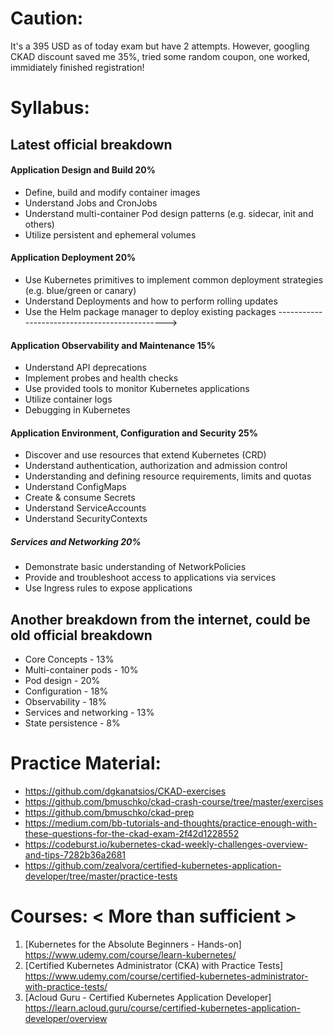 # Caution:
It's a 395 USD as of today exam but have 2 attempts. However, googling CKAD discount saved me 35%, tried some random coupon, one worked, immidiately finished registration!

# Syllabus:
## Latest official breakdown
#### Application Design and Build 20%

- Define, build and modify container images
- Understand Jobs and CronJobs
- Understand multi-container Pod design patterns (e.g. sidecar, init and others)
- Utilize persistent and ephemeral volumes

#### Application Deployment 20%
- Use Kubernetes primitives to implement common deployment strategies (e.g. blue/green or canary)
- Understand Deployments and how to perform rolling updates
- Use the Helm package manager to deploy existing packages ---------------------------------------------->

#### Application Observability and Maintenance 15%
- Understand API deprecations
- Implement probes and health checks
- Use provided tools to monitor Kubernetes applications
- Utilize container logs
- Debugging in Kubernetes

#### Application Environment, Configuration and Security 25%
- Discover and use resources that extend Kubernetes (CRD)
- Understand authentication, authorization and admission control
- Understanding and defining resource requirements, limits and quotas
- Understand ConfigMaps
- Create & consume Secrets
- Understand ServiceAccounts
- Understand SecurityContexts

##### Services and Networking 20%
- Demonstrate basic understanding of NetworkPolicies
- Provide and troubleshoot access to applications via services
- Use Ingress rules to expose applications

## Another breakdown from the internet, could be old official breakdown
- Core Concepts - 13%
- Multi-container pods - 10%
- Pod design - 20%
- Configuration - 18%
- Observability - 18%
- Services and networking - 13%
- State persistence - 8%

# Practice Material:
- https://github.com/dgkanatsios/CKAD-exercises
- https://github.com/bmuschko/ckad-crash-course/tree/master/exercises
- https://github.com/bmuschko/ckad-prep
- https://medium.com/bb-tutorials-and-thoughts/practice-enough-with-these-questions-for-the-ckad-exam-2f42d1228552
- https://codeburst.io/kubernetes-ckad-weekly-challenges-overview-and-tips-7282b36a2681
- https://github.com/zealvora/certified-kubernetes-application-developer/tree/master/practice-tests

# Courses: < More than sufficient >
1. [Kubernetes for the Absolute Beginners - Hands-on] https://www.udemy.com/course/learn-kubernetes/
2. [Certified Kubernetes Administrator (CKA) with Practice Tests] https://www.udemy.com/course/certified-kubernetes-administrator-with-practice-tests/
3. [Acloud Guru - Certified Kubernetes Application Developer] https://learn.acloud.guru/course/certified-kubernetes-application-developer/overview




